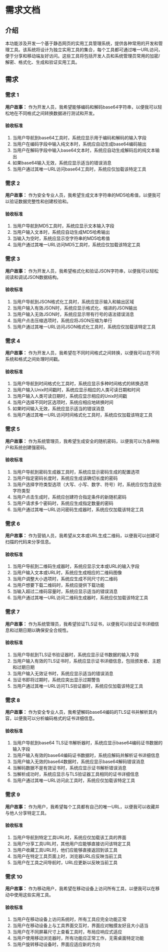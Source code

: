 # 需求文档

## 介绍

本功能涉及开发一个基于静态网页的实用工具管理系统，提供各种常用的开发和管理工具。该系统将设计为独立实用工具的集合，每个工具都可通过唯一URL访问，便于分享和移动端友好访问。这些工具将包括开发人员和系统管理员常用的加密/解密、格式化、生成和验证实用工具。

## 需求

### 需求 1

**用户故事：** 作为开发人员，我希望能够编码和解码base64字符串，以便我可以轻松地在不同格式之间转换数据进行测试和开发。

#### 验收标准

1. 当用户导航到base64工具时，系统应显示用于编码和解码的输入字段
2. 当用户在编码字段中输入纯文本时，系统应自动生成base64编码输出
3. 当用户在解码字段中输入base64文本时，系统应自动生成解码后的纯文本输出
4. 如果base64输入无效，系统应显示适当的错误消息
5. 当用户通过其唯一URL访问base64工具时，系统应仅加载该特定工具

### 需求 2

**用户故事：** 作为安全专业人员，我希望生成文本字符串的MD5哈希值，以便我可以验证数据完整性和创建校验和。

#### 验收标准

1. 当用户导航到MD5工具时，系统应显示文本输入字段
2. 当用户输入文本时，系统应自动生成MD5哈希输出
3. 当输入为空时，系统应显示空字符串的MD5哈希值
4. 当用户通过其唯一URL访问MD5工具时，系统应仅加载该特定工具

### 需求 3

**用户故事：** 作为开发人员，我希望格式化和验证JSON字符串，以便我可以轻松阅读和调试JSON数据结构。

#### 验收标准

1. 当用户导航到JSON格式化工具时，系统应显示输入和输出区域
2. 当用户输入有效JSON时，系统应显示格式化、缩进的JSON输出
3. 当用户输入无效JSON时，系统应显示带有行号的语法错误消息
4. 当用户点击压缩选项时，系统应将JSON压缩为单行
5. 当用户通过其唯一URL访问JSON格式化工具时，系统应仅加载该特定工具

### 需求 4

**用户故事：** 作为开发人员，我希望在不同时间格式之间转换，以便我可以在不同系统和格式之间处理时间戳。

#### 验收标准

1. 当用户导航到时间格式化工具时，系统应显示多种时间格式的转换选项
2. 当用户输入Unix时间戳时，系统应显示相应的人类可读日期和时间
3. 当用户输入人类可读日期时，系统应显示相应的Unix时间戳
4. 当用户选择不同时区选项时，系统应相应地转换时间
5. 如果时间输入无效，系统应显示适当的错误消息
6. 当用户通过其唯一URL访问时间格式化工具时，系统应仅加载该特定工具

### 需求 5

**用户故事：** 作为系统管理员，我希望生成安全的随机密码，以便我可以为各种账户和系统创建强密码。

#### 验收标准

1. 当用户导航到密码生成器工具时，系统应显示密码生成的配置选项
2. 当用户指定密码长度时，系统应生成该确切长度的密码
3. 当用户选择字符类型选项（大写、小写、数字、符号）时，系统应仅包含这些字符类型
4. 当用户点击生成时，系统应创建符合指定条件的新随机密码
5. 当用户请求多个密码时，系统应生成指定数量的密码
6. 当用户通过其唯一URL访问密码生成器时，系统应仅加载该特定工具

### 需求 6

**用户故事：** 作为营销人员，我希望从文本或URL生成二维码，以便我可以创建可扫描的代码来分享信息。

#### 验收标准

1. 当用户导航到二维码生成器时，系统应显示文本或URL的输入字段
2. 当用户输入文本或URL时，系统应生成相应的二维码图像
3. 当用户调整大小选项时，系统应生成不同尺寸的二维码
4. 当用户想要下载二维码时，系统应提供下载功能
5. 当输入超过二维码容量时，系统应显示适当的错误消息
6. 当用户通过其唯一URL访问二维码生成器时，系统应仅加载该特定工具

### 需求 7

**用户故事：** 作为系统管理员，我希望验证TLS证书，以便我可以验证证书详细信息和过期日期以确保安全合规性。

#### 验收标准

1. 当用户导航到TLS证书验证器时，系统应显示证书数据的输入字段
2. 当用户输入有效的TLS证书时，系统应显示证书详细信息，包括颁发者、主题和过期日期
3. 当用户输入无效证书时，系统应显示适当的错误消息
4. 当证书即将过期时，系统应突出显示过期警告
5. 当用户通过其唯一URL访问TLS验证器时，系统应仅加载该特定工具

### 需求 8

**用户故事：** 作为安全专业人员，我希望解码base64编码的TLS证书并解析其内容，以便我可以分析编码格式的证书详细信息。

#### 验收标准

1. 当用户导航到base64 TLS证书解析器时，系统应显示base64编码证书数据的输入字段
2. 当用户输入有效的base64编码证书数据时，系统应解码并解析证书详细信息
3. 当用户输入无效的base64数据时，系统应显示base64解码错误消息
4. 当解码数据不是有效证书时，系统应显示证书解析错误消息
5. 当解析成功时，系统应显示与TLS验证器工具相同的证书详细信息
6. 当用户通过其唯一URL访问此工具时，系统应仅加载该特定工具

### 需求 9

**用户故事：** 作为用户，我希望每个工具都有自己的唯一URL，以便我可以收藏并与他人分享特定工具。

#### 验收标准

1. 当用户导航到特定工具URL时，系统应仅加载该工具的界面
2. 当用户分享工具URL时，其他用户应能够直接访问该特定工具
3. 当用户收藏工具URL时，他们应能够直接返回到该工具
4. 当用户在特定工具页面上时，浏览器URL应反映当前工具
5. 当用户在工具之间导航时，URL应更新以反映当前工具

### 需求 10

**用户故事：** 作为移动用户，我希望在移动设备上访问所有工具，以便我可以在移动中使用这些实用工具。

#### 验收标准

1. 当用户在移动设备上访问系统时，所有工具应完全功能正常
2. 当用户在移动设备上与工具界面交互时，界面应对触摸友好且大小适当
3. 当用户在不同屏幕尺寸上查看工具时，布局应响应式适应
4. 当用户使用移动浏览器时，所有功能应正常工作，无需桌面特定功能
5. 当用户旋转移动设备时，界面应适应新的方向